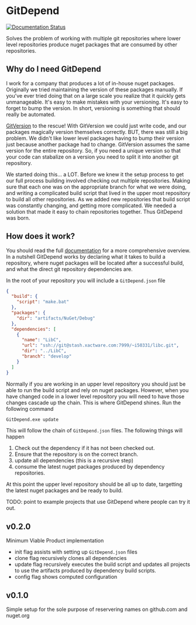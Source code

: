 # GitDepend

[![Documentation Status](https://readthedocs.org/projects/gitdepend/badge/?version=latest)](http://gitdepend.readthedocs.io/en/latest/?badge=latest)

Solves the problem of working with multiple git repositories where lower level repositories produce nuget packages that are consumed by other repositories.

## Why do I need GitDepend
I work for a company that produces a lot of in-house nuget packages. Originally we tried maintaining the version of these packages
manually. If you've ever tried doing that on a large scale you realize that it quickly gets unmanageable. It's easy to make mistakes
with your versioning. It's easy to forget to bump the version. In short, versioning is something that should really be automated.

[GitVersion](https://github.com/GitTools/GitVersion) to the rescue! With GitVersion we could just write code, and our packages
magically version themselves correctly. BUT, there was still a big problem. We didn't like lower level packages having to bump
their version just because another package had to change. GitVersion assumes the same version for the entire repository. So, if you
need a unique version so that your code can stabalize on a version you need to split it into another git repository.

We started doing this... a LOT. Before we knew it the setup process to get our full process building involved checking out multiple
repositories. Making sure that each one was on the appropriate branch for what we were doing, and writing a complicated build
script that lived in the upper most repository to build all other repositories. As we added new repositories that build script
was constantly changing, and getting more complicated. We needed a solution that made it easy to chain repositories together. Thus
GitDepend was born.

## How does it work?

You should read the full [documentation](http://gitdepend.readthedocs.io/en/latest/) for a more comprehensive overview. In a nutshell GitDepend works by declaring
what it takes to build a repository, where nuget packages will be located after a successful build, and what the direct
git repository dependencies are.

In the root of your repository you will include a `GitDepend.json` file

```json
{
  "build": {
    "script": "make.bat"
  },
  "packages": {
    "dir": "artifacts/NuGet/Debug"
  },
  "dependencies": [
    {
      "name": "LibC",
      "url": "ssh://git@stash.xactware.com:7999/~i50331/libc.git",
      "dir": "../LibC",
      "branch": "develop"
    }
  ]
}
```

Normally if you are working in an upper level repository you should just be able to run the build script and rely on nuget packages.
However, when you have changed code in a lower level repository you will need to have those changes cascade up the chain. This
is where GitDepend shines. Run the following command

```bash
GitDepend.exe update
```

This will follow the chain of `GitDepend.json` files. The following things will happen
1. Check out the dependency if it has not been checked out.
2. Ensure that the repository is on the correct branch.
3. update all dependencies (this is a recursive step)
4. consume the latest nuget packages produced by dependency repositories.

At this point the upper level repository should be all up to date, targetting the latest nuget packages and be ready to build.

TODO: point to example projects that use GitDepend where people can try it out.

## v0.2.0
Minimum Viable Product implementation

* init flag assists with setting up `GitDepend.json` files
* clone flag recursively clones all dependencies
* update flag recursively executes the build script and updates all projects to use the artifacts produced by dependency build scripts.
* config flag shows computed configuration

## v0.1.0
Simple setup for the sole purpose of reservering names on github.com and nuget.org
